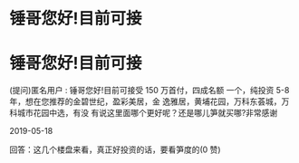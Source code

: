 # 锤哥您好!目前可接

# 锤哥您好!目前可接

(提问)匿名用户 : 锤哥您好!目前可接受 150 万首付，四成名额 一个，纯投资 5-8 年，想在您推荐的金碧世纪，盈彩美居，金 逸雅居，黄埔花园，万科东荟城，万科城市花园中选，有没 有说这里面哪个更好呢？还是哪儿笋就买哪?非常感谢

2019-05-18

回答：这几个楼盘来看，真正好投资的话，要看笋度的(0 赞)